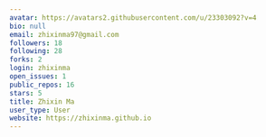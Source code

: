 ```yaml
---
avatar: https://avatars2.githubusercontent.com/u/23303092?v=4
bio: null
email: zhixinma97@gmail.com
followers: 18
following: 28
forks: 2
login: zhixinma
open_issues: 1
public_repos: 16
stars: 5
title: Zhixin Ma
user_type: User
website: https://zhixinma.github.io
---
```

